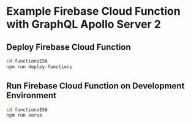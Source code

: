 # Example Firebase Cloud Function with GraphQL Apollo Server 2

## Deploy Firebase Cloud Function

```bash
cd functionsES6
npm run deploy-functions
```

## Run Firebase Cloud Function on Development Environment

```bash
cd functionsES6
npm run serve
```
